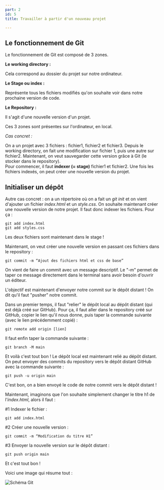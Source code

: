 ```yaml
---
part: 2
id: 5
title: Travailler à partir d'un nouveau projet

---
```

## Le fonctionnement de Git

Le fonctionnement de Git est composé de 3 zones.

**Le working directory :**

Cela correspond au dossier du projet sur notre ordinateur.

**Le Stage ou index :**

Représente tous les fichiers modifiés qu'on souhaite voir dans notre prochaine version de code.

**Le Repository :**

Il s'agit d'une nouvelle version d'un projet.

Ces 3 zones sont présentes sur l'ordinateur, en local.

_Cas concret :_

On a un projet avec 3 fichiers : fichier1, fichier2 et fichier3. Depuis le working directory, on fait une modification sur fichier 1, puis une autre sur fichier2. Maintenant, on veut sauvegarder cette version grâce à Git (le stocker dans le repository).   
Pour commencer, il faut **indexer (= stage)** fichier1 et fichier2. Une fois les fichiers indexés, on peut créer une nouvelle version du projet.

## Initialiser un dépôt

Autre cas concret : on a un répertoire où on a fait un _git init_ et on vient d'ajouter un fichier _index.html_ et un _style.css_. On souhaite maintenant créer une nouvelle version de notre projet. Il faut donc indexer les fichiers. Pour ça :

    git add index.html
    git add styles.css

Les deux fichiers sont maintenant dans le stage !

Maintenant, on veut créer une nouvelle version en passant ces fichiers dans le repository :

    git commit -m “Ajout des fichiers html et css de base”

On vient de faire un commit avec un message descriptif. Le "-m" permet de taper ce message directement dans le terminal sans avoir besoin d'ouvrir un éditeur.

L'objectif est maintenant d'envoyer notre commit sur le dépôt distant ! On dit qu'il faut "pusher" notre commit.

Dans un premier temps, il faut "relier" le dépôt local au dépôt distant (qui est déjà créé sur GitHub). Pour ça, il faut aller dans le repository créé sur GitHub, copier le lien qu'il nous donne, puis taper la commande suivante (avec le lien précédemment copié) :

    git remote add origin [lien]

Il faut enfin taper la commande suivante :

    git branch -M main

Et voilà c'est tout bon ! Le dépôt local est maintenant relié au dépôt distant. On peut envoyer des commits du repository vers le dépôt distant GitHub avec la commande suivante :

    git push -u origin main

C'est bon, on a bien envoyé le code de notre commit vers le dépôt distant !

Maintenant, imaginons que l'on souhaite simplement changer le titre h1 de l'_index.html_, alors il faut :

\#1 Indexer le fichier :

    git add index.html  

\#2 Créer une nouvelle version :

    git commit -m “Modification du titre H1”

\#3 Envoyer la nouvelle version sur le dépôt distant :

    git push origin main

Et c'est tout bon !

Voici une image qui résume tout :

![Schéma Git](https://user.oc-static.com/upload/2021/03/08/16152280847683_GIT_2.png)